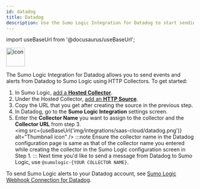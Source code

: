 ```yaml
---
id: datadog
title: Datadog
description: Use the Sumo Logic Integration for Datadog to start sending data from Datadog to your Sumo Logic account.
---
```


import useBaseUrl from '@docusaurus/useBaseUrl';

<img src='https://upload.wikimedia.org/wikipedia/en/7/7e/Datadog_logo.svg' alt="icon" width="50"/>

The Sumo Logic Integration for Datadog allows you to send events and alerts from Datadog to Sumo Logic using HTTP Collectors. To get started:

1. In Sumo Logic, [add a **Hosted Collector**](/docs/send-data/hosted-collectors/configure-hosted-collector/#step-1-configure-hosted-collector).
2. Under the Hosted Collector, [add an **HTTP Source**](/docs/send-data/hosted-collectors/http-source/logs-metrics/#configure-an-httplogs-and-metrics-source).
3. Copy the URL that you get after creating the source in the previous step.
4. In Datadog, go to the **Sumo Logic Integration** settings screen.
5. Enter the **Collector Name** you want to assign to the collector and the **Collector URL** from step 3.<br/><img src={useBaseUrl('img/integrations/saas-cloud/datadog.png')} alt="Thumbnail icon" />
  :::note
  Ensure the collector name in the Datadog configuration page is same as that of the collector name you entered while creating the collector in the Sumo Logic configuration screen in Step 1.
  :::
Next time you'd like to send a message from Datadog to Sumo Logic, use `@sumologic-{YOUR COLLECTOR NAME}`.

To send Sumo Logic alerts to your Datadog account, see [Sumo Logic Webhook Connection for Datadog](/docs/alerts/webhook-connections/datadog).
